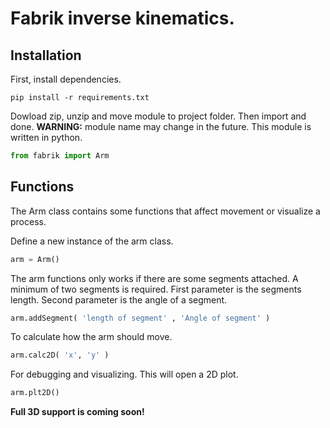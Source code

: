 # Fabrik inverse kinematics.

## Installation

First, install dependencies.
```
pip install -r requirements.txt
```

Dowload zip, unzip and move module to project folder. Then import and done. __WARNING:__ module name may change in the future. This module is written in python.

```python
from fabrik import Arm
```

## Functions

The Arm class contains some functions that affect movement or visualize a process.

Define a new instance of the arm class.

```python
arm = Arm()
```

The arm functions only works if there are some segments attached. A minimum of two segments is required. First parameter is the segments length. Second parameter is the angle of a segment.

```python
arm.addSegment( 'length of segment' , 'Angle of segment' )
```

To calculate how the arm should move.

```python
arm.calc2D( 'x', 'y' )
```

For debugging and visualizing. This will open a 2D plot.

```python
arm.plt2D()
```

__Full 3D support is coming soon!__
